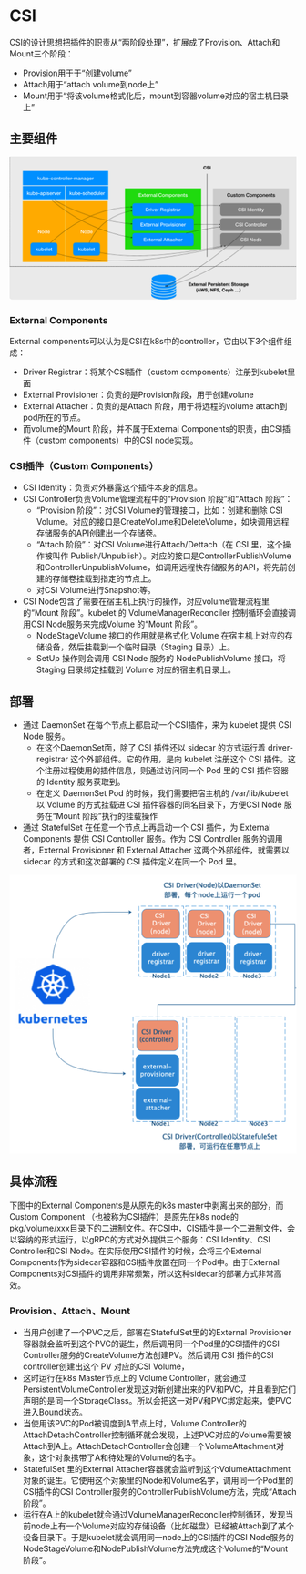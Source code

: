 # CSI

CSI的设计思想把插件的职责从“两阶段处理”，扩展成了Provision、Attach和Mount三个阶段：

- Provision用于于“创建volume”
- Attach用于“attach volume到node上”
- Mount用于“将该volume格式化后，mount到容器volume对应的宿主机目录上”



## 主要组件



![image-20200130194507439](figures/image-20200130194507439.png)

### External Components

External components可以认为是CSI在k8s中的controller，它由以下3个组件组成：

- Driver Registrar：将某个CSI插件（custom components）注册到kubelet里面
- External Provisioner：负责的是Provision阶段，用于创建volune
- External Attacher：负责的是Attach 阶段，用于将远程的volume attach到pod所在的节点。
- 而volume的Mount 阶段，并不属于External Components的职责，由CSI插件（custom components）中的CSI node实现。

### CSI插件（Custom Components）

- CSI Identity：负责对外暴露这个插件本身的信息。
- CSI Controller负责Volume管理流程中的“Provision 阶段”和“Attach 阶段”：
  - “Provision 阶段”：对CSI Volume的管理接口，比如：创建和删除 CSI Volume。对应的接口是CreateVolume和DeleteVolume，如块调用远程存储服务的API创建出一个存储卷。
  - “Attach 阶段”：对CSI Volume进行Attach/Dettach（在 CSI 里，这个操作被叫作 Publish/Unpublish）。对应的接口是ControllerPublishVolume和ControllerUnpublishVolume，如调用远程快存储服务的API，将先前创建的存储卷挂载到指定的节点上。
  - 对CSI Volume进行Snapshot等。 
- CSI Node包含了需要在宿主机上执行的操作，对应volume管理流程里的“Mount 阶段”。kubelet 的 VolumeManagerReconciler 控制循环会直接调用CSI Node服务来完成Volume 的“Mount 阶段”。
  - NodeStageVolume 接口的作用就是格式化 Volume 在宿主机上对应的存储设备，然后挂载到一个临时目录（Staging 目录）上。
  - SetUp 操作则会调用 CSI Node 服务的 NodePublishVolume 接口，将 Staging 目录绑定挂载到 Volume 对应的宿主机目录上。

## 部署

- 通过 DaemonSet 在每个节点上都启动一个CSI插件，来为 kubelet 提供 CSI Node 服务。
  - 在这个DaemonSet面，除了 CSI 插件还以 sidecar 的方式运行着 driver-registrar 这个外部组件。它的作用，是向 kubelet 注册这个 CSI 插件。这个注册过程使用的插件信息，则通过访问同一个 Pod 里的 CSI 插件容器的 Identity 服务获取到。
  - 在定义 DaemonSet Pod 的时候，我们需要把宿主机的 /var/lib/kubelet 以 Volume 的方式挂载进 CSI 插件容器的同名目录下，方便CSI Node 服务在“Mount 阶段”执行的挂载操作
- 通过 StatefulSet 在任意一个节点上再启动一个 CSI 插件，为 External Components 提供 CSI Controller 服务。作为 CSI Controller 服务的调用者，External Provisioner 和 External Attacher 这两个外部组件，就需要以 sidecar 的方式和这次部署的 CSI 插件定义在同一个 Pod 里。

![image-20200207163826336](figures/image-20200207163826336.png)

## 具体流程

下图中的External Components是从原先的k8s master中剥离出来的部分，而Custom Component （也被称为CSI插件）是原先在k8s node的 pkg/volume/xxx目录下的二进制文件。在CSI中，CIS插件是一个二进制文件，会以容纳的形式运行，以gRPC的方式对外提供三个服务：CSI Identity、CSI Controller和CSI Node。在实际使用CSI插件的时候，会将三个External Components作为sidecar容器和CSI插件放置在同一个Pod中。由于External Components对CSI插件的调用非常频繁，所以这种sidecar的部署方式非常高效。

### Provision、Attach、Mount

- 当用户创建了一个PVC之后，部署在StatefulSet里的的External Provisioner容器就会监听到这个PVC的诞生，然后调用同一个Pod里的CSI插件的CSI Controller服务的CreateVolume方法创建PV。然后调用 CSI 插件的CSI controller创建出这个 PV 对应的CSI Volume，
- 这时运行在k8s Master节点上的 Volume Controller，就会通过PersistentVolumeController发现这对新创建出来的PV和PVC，并且看到它们声明的是同一个StorageClass。所以会把这一对PV和PVC绑定起来，使PVC进入Bound状态。
- 当使用该PVC的Pod被调度到A节点上时，Volume Controller的AttachDetachController控制循环就会发现，上述PVC对应的Volume需要被Attach到A上。AttachDetachController会创建一个VolumeAttachment对象，这个对象携带了A和待处理的Volume的名字。
- StatefulSet 里的External Attacher容器就会监听到这个VolumeAttachment对象的诞生。它使用这个对象里的Node和Volume名字，调用同一个Pod里的CSI插件的CSI Controller服务的ControllerPublishVolume方法，完成“Attach 阶段”。
- 运行在A上的kubelet就会通过VolumeManagerReconciler控制循环，发现当前node上有一个Volume对应的存储设备（比如磁盘）已经被Attach到了某个设备目录下。于是kubelet就会调用同一node上的CSI插件的CSI Node服务的NodeStageVolume和NodePublishVolume方法完成这个Volume的“Mount 阶段”。


